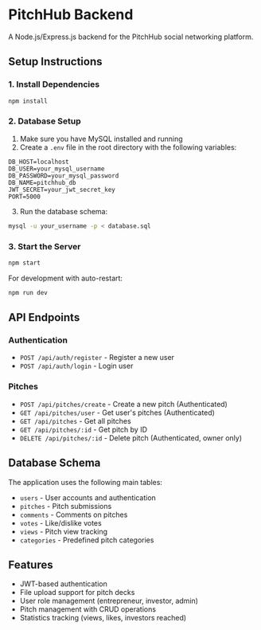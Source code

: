 # PitchHub Backend

A Node.js/Express.js backend for the PitchHub social networking platform.

## Setup Instructions

### 1. Install Dependencies
```bash
npm install
```

### 2. Database Setup
1. Make sure you have MySQL installed and running
2. Create a `.env` file in the root directory with the following variables:
```
DB_HOST=localhost
DB_USER=your_mysql_username
DB_PASSWORD=your_mysql_password
DB_NAME=pitchhub_db
JWT_SECRET=your_jwt_secret_key
PORT=5000
```

3. Run the database schema:
```bash
mysql -u your_username -p < database.sql
```

### 3. Start the Server
```bash
npm start
```

For development with auto-restart:
```bash
npm run dev
```

## API Endpoints

### Authentication
- `POST /api/auth/register` - Register a new user
- `POST /api/auth/login` - Login user

### Pitches
- `POST /api/pitches/create` - Create a new pitch (Authenticated)
- `GET /api/pitches/user` - Get user's pitches (Authenticated)
- `GET /api/pitches` - Get all pitches
- `GET /api/pitches/:id` - Get pitch by ID
- `DELETE /api/pitches/:id` - Delete pitch (Authenticated, owner only)

## Database Schema

The application uses the following main tables:
- `users` - User accounts and authentication
- `pitches` - Pitch submissions
- `comments` - Comments on pitches
- `votes` - Like/dislike votes
- `views` - Pitch view tracking
- `categories` - Predefined pitch categories

## Features

- JWT-based authentication
- File upload support for pitch decks
- User role management (entrepreneur, investor, admin)
- Pitch management with CRUD operations
- Statistics tracking (views, likes, investors reached) 